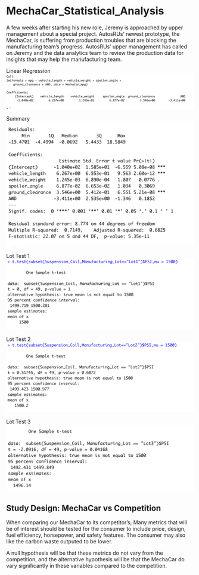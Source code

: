 # MechaCar_Statistical_Analysis

A few weeks after starting his new role, Jeremy is approached by upper management about a special project. AutosRUs’ newest prototype, the MechaCar, is suffering from production troubles that are blocking the manufacturing team’s progress. AutosRUs’ upper management has called on Jeremy and the data analytics team to review the production data for insights that may help the manufacturing team.





Linear Regression
![image](https://github.com/TSheridan01/MechaCar_Statistical_Analysis/blob/3199ad5ffcf8ec4ab9ab390f521bcc8386f9c59c/Resources/1%201.png)




Summary
![image](https://github.com/TSheridan01/MechaCar_Statistical_Analysis/blob/3199ad5ffcf8ec4ab9ab390f521bcc8386f9c59c/Resources/1%202.png)





Lot Test 1
![image](https://github.com/TSheridan01/MechaCar_Statistical_Analysis/blob/3199ad5ffcf8ec4ab9ab390f521bcc8386f9c59c/Resources/3%201.png)




Lot Test 2
![image](https://github.com/TSheridan01/MechaCar_Statistical_Analysis/blob/3199ad5ffcf8ec4ab9ab390f521bcc8386f9c59c/Resources/3%202.png)




Lot Test 3
![image](https://github.com/TSheridan01/MechaCar_Statistical_Analysis/blob/3199ad5ffcf8ec4ab9ab390f521bcc8386f9c59c/Resources/3%203.png)


## Study Design: MechaCar vs Competition


When comparing our MechaCar to its competitor’s; Many metrics that will be of interest should be tested for the consumer to include price, design, fuel efficiency, horsepower, and safety features. The consumer may also like the carbon waste outputed to be lower. 

A null hypothesis will be that these metrics do not vary from the competition, and the alternative hypothesis will be that the MechaCar do  vary significantly in these variables compared to the competition.





